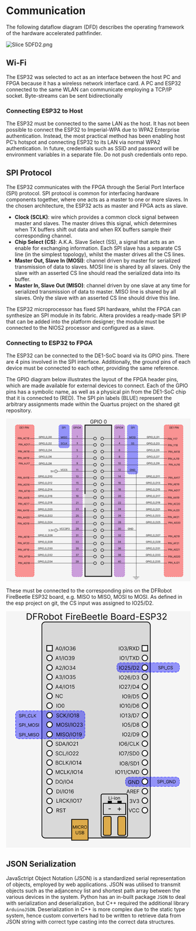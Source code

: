 # Communication

The following dataflow diagram (DFD) describes the operating framework of the hardware accelerated pathfinder.

![Slice 5DFD2.png](https://prod-files-secure.s3.us-west-2.amazonaws.com/a274f64f-7d43-4fa8-bc47-cab5a7073be2/74587c48-3d38-4b37-92aa-9e7ec4ebb265/Slice_5DFD2.png)

## Wi-Fi

The ESP32 was selected to act as an interface between the host PC and FPGA because it has a wireless network interface card. A PC and ESP32 connected to the same WLAN can communicate employing a TCP/IP socket. Byte-streams can be sent bidirectionally

### Connecting ESP32 to Host

The ESP32 must be connected to the same LAN as the host. It has not been possible to connect the ESP32 to Imperial-WPA due to WPA2 Enterprise authentication. Instead, the most practical method has been enabling host PC’s hotspot and connecting ESP32 to its LAN via normal WPA2 authentication. In future, credentials such as SSID and password will be environment variables in a separate file. Do not push credentials onto repo.

## SPI Protocol

The ESP32 communicates with the FPGA through the Serial Port Interface (SPI) protocol. SPI protocol is common for interfacing hardware components together, where one acts as a master to one or more slaves. In the chosen architecture, the ESP32 acts as master and FPGA acts as slave.

- **Clock (SCLK)**: wire which provides a common clock signal between master and slaves. The master drives this signal, which determines when TX buffers shift out data and when RX buffers sample their corresponding channel.
- **Chip Select (CS)**: A.K.A. Slave Select (SS), a signal that acts as an enable for exchanging information. Each SPI slave has a separate CS line (in the simplest topology), whilst the master drives all the CS lines.
- **Master Out, Slave In (MOSI)**: channel driven by master for serialized transmission of data to slaves. MOSI line is shared by all slaves. Only the slave with an asserted CS line should read the serialized data into its buffer.
- **Master In, Slave Out (MISO)**: channel driven by one slave at any time for serialized transmission of data to master. MISO line is shared by all slaves. Only the slave with an asserted CS line should drive this line.

The ESP32 microprocessor has fixed SPI hardware, whilst the FPGA can synthesize an SPI module in its fabric. Altera provides a ready-made SPI IP that can be added into the platform designer; the module must be connected to the NIOS2 processor and configured as a slave.

### Connecting to ESP32 to FPGA

The ESP32 can be connected to the DE1-SoC board via its GPIO pins. There are 4 pins involved in the SPI interface. Additionally, the ground pins of each device must be connected to each other, providing the same reference.

The GPIO diagram below illustrates the layout of the FPGA header pins, which are made available for external devices to connect. Each of the GPIO pins has a symbolic name, as well as a physical pin from the DE1-SoC chip that it is connected to (RED). The SPI pin labels (BLUE) represent the arbitrary assignments made within the Quartus project on the shared git repository.

![FPGA GPIO diagram](./images/FPGA_GPIO_diagram.png)

These must be connected to the corresponding pins on the DFRobot FireBeetle ESP32 board, e.g. MISO to MISO, MOSI to MOSI. As defined in the esp project on git, the CS input was assigned to IO25/D2.

![ESP32 diagram](./images/ESP32_diagram.png)

## JSON Serialization

JavaSctript Object Notation (JSON) is a standardized serial representation of objects, employed by web applications. JSON was utilised to transmit objects such as the adjancency list and shortest path array between the various devices in the system. Python has an in-built package `JSON` to deal with serialization and deserialization, but C++ required the additional library `ArduinoJSON`. Deserialization in C++ is more complex due to the static type system, hence custom converters had to be written to retrieve data from JSON string with correct type casting into the correct data structures.